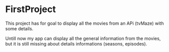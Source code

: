 # FirstProject

This project has for goal to display all the movies from an APi (tvMaze) with some details.

Untill now my app can display all the general information from the movies, but it is still missing about details informations (seasons, episodes).



